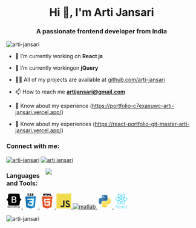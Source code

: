 <h1 align="center">Hi 👋, I'm Arti Jansari</h1>
<h3 align="center">A passionate frontend developer from India</h3>

<p align="left"> <img src="https://komarev.com/ghpvc/?username=arti-jansari&label=Profile%20views&color=0e75b6&style=flat" alt="arti-jansari" /> </p>

- 🔭 I’m currently working on **React js**

- 🌱 I’m currently workingon  **jQuery**

- 👨‍💻 All of my projects are available at [github.com/arti-jansari](github.com/arti-jansari)

- 📫 How to reach me **artijansari@gmail.com**

- 📄 Know about my experience (https://portfolio-c7exaxuwc-arti-jansari.vercel.app/)

- 📄 Know about my experiences (https://react-portfolio-git-master-arti-jansari.vercel.app/) 

<h3 align="left">Connect with me:</h3>
<p align="left">
<a href="https://linkedin.com/in/arti-jansari" target="blank"><img align="center" src="https://raw.githubusercontent.com/rahuldkjain/github-profile-readme-generator/master/src/images/icons/Social/linked-in-alt.svg" alt="arti-jansari" height="30" width="40" /></a>
<a href="https://fb.com/arti jansari" target="blank"><img align="center" src="https://raw.githubusercontent.com/rahuldkjain/github-profile-readme-generator/master/src/images/icons/Social/facebook.svg" alt="arti jansari" height="30" width="400" /></a>
</p>
<p><img align="right" src="https://camo.githubusercontent.com/6607041227d81f650340ff070cc2843518acad359b57e5bb054a9fb7127aa041/68747470733a2f2f63646e2e6472696262626c652e636f6d2f75736572732f323634363432332f73637265656e73686f74732f353530373139362f636f6d70757465722e676966" width="400px" /></p>
<h3 align="left">Languages and Tools:</h3>
<p align="left"> <a href="https://getbootstrap.com" target="_blank" rel="noreferrer"> <img src="https://raw.githubusercontent.com/devicons/devicon/master/icons/bootstrap/bootstrap-plain-wordmark.svg" alt="bootstrap" width="40" height="40"/> </a> <a href="https://www.w3schools.com/css/" target="_blank" rel="noreferrer"> <img src="https://raw.githubusercontent.com/devicons/devicon/master/icons/css3/css3-original-wordmark.svg" alt="css3" width="40" height="40"/> </a> <a href="https://www.w3.org/html/" target="_blank" rel="noreferrer"> <img src="https://raw.githubusercontent.com/devicons/devicon/master/icons/html5/html5-original-wordmark.svg" alt="html5" width="40" height="40"/> </a> <a href="https://developer.mozilla.org/en-US/docs/Web/JavaScript" target="_blank" rel="noreferrer"> <img src="https://raw.githubusercontent.com/devicons/devicon/master/icons/javascript/javascript-original.svg" alt="javascript" width="40" height="40"/> </a> <a href="https://www.mathworks.com/" target="_blank" rel="noreferrer"> <img src="https://upload.wikimedia.org/wikipedia/commons/2/21/Matlab_Logo.png" alt="matlab" width="40" height="40"/> </a> <a href="https://www.python.org" target="_blank" rel="noreferrer"> <img src="https://raw.githubusercontent.com/devicons/devicon/master/icons/python/python-original.svg" alt="python" width="40" height="40"/> </a> <a href="https://reactjs.org/" target="_blank" rel="noreferrer"> <img src="https://raw.githubusercontent.com/devicons/devicon/master/icons/react/react-original-wordmark.svg" alt="react" width="40" height="40"/> </a> </p>

<p><img align="center" src="https://github-readme-stats.vercel.app/api/top-langs?username=arti-jansari&show_icons=true&locale=en&layout=compact" alt="arti-jansari" /></p>
